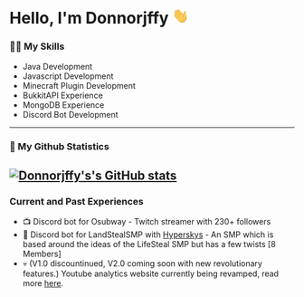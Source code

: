 # Hello, I'm Donnorjffy <img src=https://raw.githubusercontent.com/Donnorjffy/Donnorjffy/main/assets/hi.gif width="29px">
### 🤹‍♂️ My Skills
- Java Development
- Javascript Development
- Minecraft Plugin Development
- BukkitAPI Experience
- MongoDB Experience
- Discord Bot Development
---
### 🌟 My Github Statistics
[![Donnorjffy's's GitHub stats](https://github-readme-stats.vercel.app/api?username=Donnorjffy&count_private=true&show_icons=true&theme=dark)](https://github.com/anuraghazra/github-readme-stats)
---
### Current and Past Experiences
- 📺 Discord bot for Osubway - Twitch streamer with 230+ followers
- 🛬 Discord bot for LandStealSMP with [Hyperskys](https://github.com/hyperskys) - An SMP which is based around the ideas of the LifeSteal SMP but has a few twists [8 Members]
- 💀 (V1.0 discountinued, V2.0 coming soon with new revolutionary features.) Youtube analytics website currently being revamped, read more [here](https://github.com/QuickTrends).

